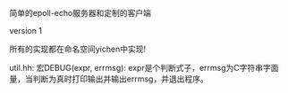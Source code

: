 简单的epoll-echo服务器和定制的客户端

version 1

所有的实现都在命名空间yichen中实现!

util.hh:
宏DEBUG(expr, errmsg): expr是个判断式子，errmsg为C字符串字面量，当判断为真时打印输出并输出errmsg，并退出程序。

